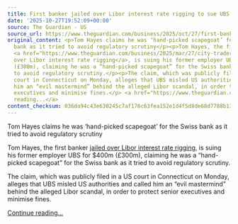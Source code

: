 ```yaml
---
title: First banker jailed over Libor interest rate rigging to sue UBS for $400m
date: '2025-10-27T19:52:09+00:00'
source: The Guardian - US
source_url: https://www.theguardian.com/business/2025/oct/27/first-banker-jailed-over-libor-interest-rate-rigging-to-sue-ubs-for-400m
original_content: <p>Tom Hayes claims he was ‘hand-picked scapegoat’ for the Swiss
  bank as it tried to avoid regulatory scrutiny</p><p>Tom Hayes, the first banker
  <a href="https://www.theguardian.com/business/2025/mar/27/city-trader-jailed-for-libor-rigging-says-he-was-convicted-in-a-morality-trial">jailed
  over Libor interest rate rigging</a>, is suing his former employer UBS for $400m
  (£300m), claiming he was a “hand-picked scapegoat” for the Swiss bank as it tried
  to avoid regulatory scrutiny.</p><p>The claim, which was publicly filed in a US
  court in Connecticut on Monday, alleges that UBS misled US authorities and called
  him an “evil mastermind” behind the alleged Libor scandal, in order to protect senior
  executives and minimise fines.</p> <a href="https://www.theguardian.com/business/2025/oct/27/first-banker-jailed-over-libor-interest-rate-rigging-to-sue-ubs-for-400m">Continue
  reading...</a>
content_checksum: 036da94c43e630245c7af176c63fea152e1d4f5d8de68d7788b133572af7a142
---
```


Tom Hayes claims he was ‘hand-picked scapegoat’ for the Swiss bank as it tried to avoid regulatory scrutiny

Tom Hayes, the first banker [jailed over Libor interest rate rigging](https://www.theguardian.com/business/2025/mar/27/city-trader-jailed-for-libor-rigging-says-he-was-convicted-in-a-morality-trial), is suing his former employer UBS for $400m (£300m), claiming he was a “hand-picked scapegoat” for the Swiss bank as it tried to avoid regulatory scrutiny.

The claim, which was publicly filed in a US court in Connecticut on Monday, alleges that UBS misled US authorities and called him an “evil mastermind” behind the alleged Libor scandal, in order to protect senior executives and minimise fines.

 [Continue reading...](https://www.theguardian.com/business/2025/oct/27/first-banker-jailed-over-libor-interest-rate-rigging-to-sue-ubs-for-400m)